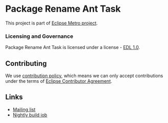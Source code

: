 [//]: # " Copyright (c) 2018, 2023 Oracle and/or its affiliates. All rights reserved. "
[//]: # "  "
[//]: # " This program and the accompanying materials are made available under the "
[//]: # " terms of the Eclipse Distribution License v. 1.0, which is available at "
[//]: # " http://www.eclipse.org/org/documents/edl-v10.php. "
[//]: # "  "
[//]: # " SPDX-License-Identifier: BSD-3-Clause "

# Package Rename Ant Task

This project is part of [Eclipse Metro project](https://projects.eclipse.org/projects/ee4j.metro).

### Licensing and Governance

Package Rename Ant Task is licensed under a license - [EDL 1.0](LICENSE.md).

## Contributing

We use [contribution policy](CONTRIBUTING.md), which means we can only accept contributions under
the terms of [Eclipse Contributor Agreement](http://www.eclipse.org/legal/ECA.php).

## Links

* [Mailing list](https://accounts.eclipse.org/mailing-list/metro-dev)
* [Nightly build job](https://ci.eclipse.org/metro/job/package-rename-task-master-build)
